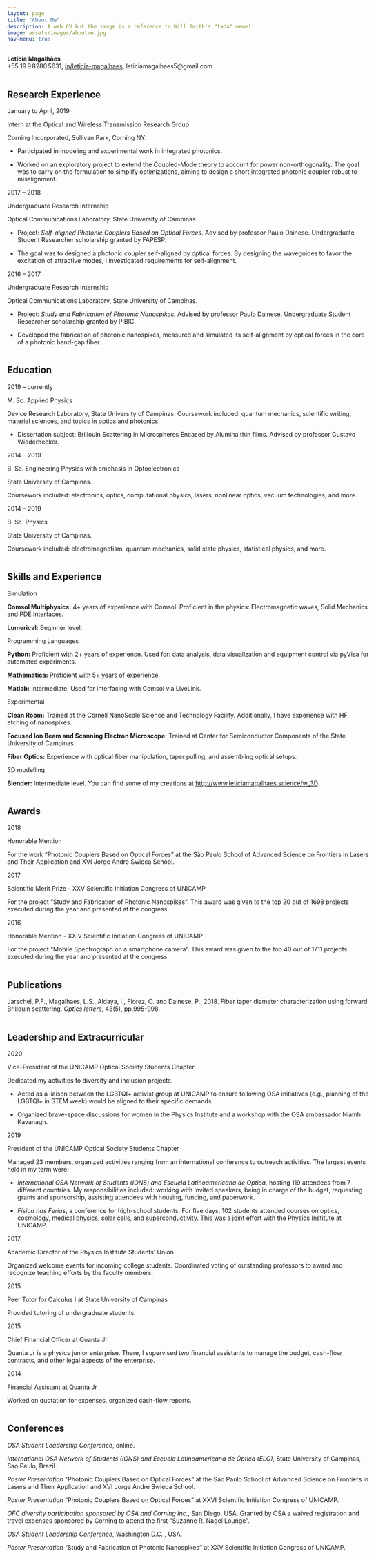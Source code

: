 ```yaml
---
layout: page
title: "About Me"
description: A web CV but the image is a reference to Will Smith's "tada" meme!
image: assets/images/aboutme.jpg
nav-menu: true
---
```


  <style>

    body.aboutme {
      margin: 0 auto;
      max-width: 60em;
      padding-left: 20px;
      padding-right: 20px;
      padding-top: 50px;
      padding-bottom: 50px;
      hyphens: auto;
      word-wrap: break-word;
      text-rendering: optimizeLegibility;
      font-kerning: normal;
    }

      p, h2, h3 {
        orphans: 3;
        widows: 3;
      }
      h2, h3, h4 {
        page-break-after: avoid;
      }
    }
    p {
      margin: 1em 0;
    }
    img {
      max-width: 100%;
    }
    h1, h2, h3, h4, h5, h6 {
      margin-top: 1.4em;
    }
    h5, h6 {
      font-size: 1em;
      font-style: italic;
    }
    h6 {
      font-weight: normal;
    }
    ol, ul {
      padding-left: 1.7em;
      margin-top: 1em;
    }
    li > ol, li > ul {
      margin-top: 0;
    }
    blockquote {
      margin: 1em 0 1em 1.7em;
      padding-left: 1em;
      border-left: 2px solid #e6e6e6;
      color: #606060;
    }
    code {
      font-family: Menlo, Monaco, 'Lucida Console', Consolas, monospace;
      font-size: 85%;
      margin: 0;
    }
    pre {
      margin: 1em 0;
      overflow: auto;
    }
    pre code {
      padding: 0;
      overflow: visible;
    }
    .sourceCode {
     background-color: transparent;
     overflow: visible;
    }
    hr {
      background-color: white;
      border: none;
      height: 1px;
      margin: 1em 0;
    }
    table {
      margin: 1em 0;
      border-collapse: collapse;
      width: 100%;
      overflow-x: auto;
      display: block;
      font-variant-numeric: lining-nums tabular-nums;
    }
    table caption {
      margin-bottom: 0.75em;
    }
    tbody {
      margin-top: 0.5em;
      border-top: 1px solid #1a1a1a;
      border-bottom: 1px solid #1a1a1a;
    }
    th {
      border-top: 1px solid #1a1a1a;
      padding: 0.25em 0.5em 0.25em 0.5em;
    }
    td {
      padding: 0.125em 0.5em 0.25em 0.5em;
    }
    header {
      margin-bottom: 4em;
      text-align: center;
    }

    code{white-space: pre-wrap;}
    span.smallcaps{font-variant: small-caps;}
    span.underline{text-decoration: underline;}
    div.column{display: inline-block; vertical-align: top; width: 50%;}
    div.hanging-indent{margin-left: 1.5em; text-indent: -1.5em;}
    ul.task-list{list-style: none;}
    .display.math{display: block; text-align: center; margin: 0.5rem auto;}
  </style>


<body class="aboutme">
<p><strong>Letícia Magalhães</strong><br />
+55 19 9 8280 5631, <a href="https://www.linkedin.com/in/leticia-magalhaes/">in/leticia-magalhaes</a>, leticiamagalhaes5@gmail.com</p>
<div style="color: cvrulecolor">

<hr />
<h2>Research Experience</h2>
</div>
<p><span><span style="color: cvdurationcolor">January to April, 2019</span></span></p>
<p><span><span style="color: cvtitlecolor">Intern at the Optical and Wireless Transmission Research Group</span></span></p>
<p>Corning Incorporated, Sullivan Park, Corning NY.</p>
<ul>
<li><p>Participated in modeling and experimental work in integrated photonics.</p></li>
<li><p>Worked on an exploratory project to extend the Coupled-Mode theory to account for power non-orthogonality. The goal was to carry on the formulation to simplify optimizations, aiming to design a short integrated photonic coupler robust to misalignment.</p></li>
</ul>
<p><span><span style="color: cvdurationcolor">2017 – 2018</span></span></p>
<p><span><span style="color: cvtitlecolor">Undergraduate Research Internship</span></span></p>
<p>Optical Communications Laboratory, State University of Campinas.</p>
<ul>
<li><p>Project: <em>Self-aligned Photonic Couplers Based on Optical Forces.</em> Advised by professor Paulo Dainese. Undergraduate Student Researcher scholarship granted by FAPESP.</p></li>
<li><p>The goal was to designed a photonic coupler self-aligned by optical forces. By designing the waveguides to favor the excitation of attractive modes, I investigated requirements for self-alignment.</p></li>
</ul>
<p><span><span style="color: cvdurationcolor">2016 – 2017</span></span></p>
<p><span><span style="color: cvtitlecolor">Undergraduate Research Internship</span></span></p>
<p>Optical Communications Laboratory, State University of Campinas.</p>
<ul>
<li><p>Project: <em>Study and Fabrication of Photonic Nanospikes.</em> Advised by professor Paulo Dainese. Undergraduate Student Researcher scholarship granted by PIBIC.</p></li>
<li><p>Developed the fabrication of photonic nanospikes, measured and simulated its self-alignment by optical forces in the core of a photonic band-gap fiber.</p></li>
</ul>
<div style="color: cvrulecolor">
<hr />
<h2>Education</h2>
</div>
<p><span><span style="color: cvdurationcolor">2019 – currently</span></span></p>
<p><span><span style="color: cvtitlecolor">M. Sc. Applied Physics</span></span></p>
<p>Device Research Laboratory, State University of Campinas. Coursework included: quantum mechanics, scientific writing, material sciences, and topics in optics and photonics.</p>
<ul>
<li><p>Dissertation subject: Brillouin Scattering in Microspheres Encased by Alumina thin films. Advised by professor Gustavo Wiederhecker.</p></li>
</ul>
<p><span><span style="color: cvdurationcolor">2014 – 2019</span></span></p>
<p><span><span style="color: cvtitlecolor">B. Sc. Engineering Physics with emphasis in Optoelectronics</span></span></p>
<p>State University of Campinas.</p>
<p>Coursework included: electronics, optics, computational physics, lasers, nonlinear optics, vacuum technologies, and more.</p>
<p><span><span style="color: cvdurationcolor">2014 – 2019</span></span></p>
<p><span><span style="color: cvtitlecolor">B. Sc. Physics</span></span></p>
<p>State University of Campinas.</p>
<p>Coursework included: electromagnetism, quantum mechanics, solid state physics, statistical physics, and more.</p>
<div style="color: cvrulecolor">
<hr />
<h2>Skills and Experience</h2>
</div>
<p><span><span style="color: cvheadingcolor">Simulation</span></span></p>
<p><strong>Comsol Multiphysics:</strong> 4+ years of experience with Comsol. Proficient in the physics: Electromagnetic waves, Solid Mechanics and PDE Interfaces.</p>
<p><strong>Lumerical:</strong> Beginner level.</p>
<p><span><span style="color: cvheadingcolor">Programming Languages</span></span></p>
<p><strong>Python:</strong> Proficient with 2+ years of experience. Used for: data analysis, data visualization and equipment control via pyVisa for automated experiments.</p>
<p><strong>Mathematica:</strong> Proficient with 5+ years of experience.</p>
<p><strong>Matlab:</strong> Intermediate. Used for interfacing with Comsol via LiveLink.</p>
<p><span><span style="color: cvheadingcolor">Experimental</span></span></p>
<p><strong>Clean Room:</strong> Trained at the Cornell NanoScale Science and Technology Facility. Additionally, I have experience with HF etching of nanospikes.</p>
<p><strong>Focused Ion Beam and Scanning Electron Microscope:</strong> Trained at Center for Semiconductor Components of the State University of Campinas.</p>
<p><strong>Fiber Optics:</strong> Experience with optical fiber manipulation, taper pulling, and assembling optical setups.</p>
<p><span><span style="color: cvheadingcolor">3D modelling</span></span></p>
<p><strong>Blender:</strong> Intermediate level. You can find some of my creations at <a href="http://www.leticiamagalhaes.science/w_3D.html">http://www.leticiamagalhaes.science/w_3D</a>.</p>
<div style="color: cvrulecolor">
<hr />
<h2>Awards</h2>
</div>
<p><span><span style="color: cvdurationcolor">2018</span></span></p>
<p><span><span style="color: cvtitlecolor">Honorable Mention</span></span></p>
<p>For the work “Photonic Couplers Based on Optical Forces” at the São Paulo School of Advanced Science on Frontiers in Lasers and Their Application and XVI Jorge Andre Swieca School.</p>
<p><span><span style="color: cvdurationcolor">2017</span></span></p>
<p><span><span style="color: cvtitlecolor">Scientific Merit Prize - XXV Scientific Initiation Congress of UNICAMP</span></span></p>
<p>For the project “Study and Fabrication of Photonic Nanospikes”. This award was given to the top 20 out of 1698 projects executed during the year and presented at the congress.</p>
<p><span><span style="color: cvdurationcolor">2016</span></span></p>
<p><span><span style="color: cvtitlecolor">Honorable Mention - XXIV Scientific Initiation Congress of UNICAMP</span></span></p>
<p>For the project “Mobile Spectrograph on a smartphone camera”. This award was given to the top 40 out of 1711 projects executed during the year and presented at the congress.</p>
<div style="color: cvrulecolor">
<hr />
<h2>Publications</h2>
</div>
<p>Jarschel, P.F., Magalhaes, L.S., Aldaya, I., Florez, O. and Dainese, P., 2018. Fiber taper diameter characterization using forward Brillouin scattering. <em>Optics letters</em>, 43(5), pp.995-998.</p>
<div style="color: cvrulecolor">
<hr />
<h2>Leadership and Extracurricular</h2>
</div>
<p><span><span style="color: cvdurationcolor">2020</span></span></p>
<p><span><span style="color: cvtitlecolor">Vice-President of the UNICAMP Optical Society Students Chapter</span></span></p>
<p>Dedicated my activities to diversity and inclusion projects.</p>
<ul>
<li><p>Acted as a liaison between the LGBTQI+ activist group at UNICAMP to ensure following OSA initiatives (e.g., planning of the LGBTQI+ in STEM week) would be aligned to their specific demands.</p></li>
<li><p>Organized brave-space discussions for women in the Physics Institute and a workshop with the OSA ambassador Niamh Kavanagh.</p></li>
</ul>
<p><span><span style="color: cvdurationcolor">2019</span></span></p>
<p><span><span style="color: cvtitlecolor">President of the UNICAMP Optical Society Students Chapter</span></span></p>
<p>Managed 23 members, organized activities ranging from an international conference to outreach activities. The largest events held in my term were:</p>
<ul>
<li><p><em>International OSA Network of Students (IONS) and Escuela Latinoamericana de Optica</em>, hosting 119 attendees from 7 different countries. My responsibilities included: working with invited speakers, being in charge of the budget, requesting grants and sponsorship, assisting attendees with housing, funding, and paperwork.</p></li>
<li><p><em>Fisica nas Ferias</em>, a conference for high-school students. For five days, 102 students attended courses on optics, cosmology, medical physics, solar cells, and superconductivity. This was a joint effort with the Physics Institute at UNICAMP.</p></li>
</ul>
<p><span><span style="color: cvdurationcolor">2017</span></span></p>
<p><span><span style="color: cvtitlecolor">Academic Director of the Physics Institute Students’ Union</span></span></p>
<p>Organized welcome events for incoming college students. Coordinated voting of outstanding professors to award and recognize teaching efforts by the faculty members.</p>
<p><span><span style="color: cvdurationcolor">2015</span></span></p>
<p><span><span style="color: cvtitlecolor">Peer Tutor for Calculus I at State University of Campinas</span></span></p>
<p>Provided tutoring of undergraduate students.</p>
<p><span><span style="color: cvdurationcolor">2015</span></span></p>
<p><span><span style="color: cvtitlecolor">Chief Financial Officer at Quanta Jr</span></span></p>
<p>Quanta Jr is a physics junior enterprise. There, I supervised two financial assistants to manage the budget, cash-flow, contracts, and other legal aspects of the enterprise.</p>
<p><span><span style="color: cvdurationcolor">2014</span></span></p>
<p><span><span style="color: cvtitlecolor">Financial Assistant at Quanta Jr</span></span></p>
<p>Worked on quotation for expenses, organized cash-flow reports.</p>
<div style="color: cvrulecolor">
<hr />
<h2>Conferences</h2>
</div>
<p><em>OSA Student Leadership Conference</em>, online.</p>
<p><em>International OSA Network of Students (IONS) and Escuela Latinoamericana de Óptica (ELO)</em>, State University of Campinas, Sao Paulo, Brazil.</p>
<p><em>Poster Presentation</em> "Photonic Couplers Based on Optical Forces” at the São Paulo School of Advanced Science on Frontiers in Lasers and Their Application and XVI Jorge Andre Swieca School.</p>
<p><em>Poster Presentation</em> “Photonic Couplers Based on Optical Forces” at XXVI Scientific Initiation Congress of UNICAMP.</p>
<p><em>OFC diversity participation sponsored by OSA and Corning Inc.</em>, San Diego, USA. Granted by OSA a waived registration and travel expenses sponsored by Corning to attend the first "Suzanne R. Nagel Lounge".</p>
<p><em>OSA Student Leadership Conference</em>, Washington D.C. , USA.</p>
<p><em>Poster Presentation</em> “Study and Fabrication of Photonic Nanospikes” at XXV Scientific Initiation Congress of UNICAMP.</p>
</body>
